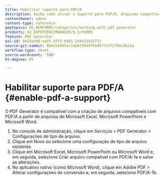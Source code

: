 ```yaml
---
title: Habilitar suporte para PDF/A
description: Saiba como ativar o suporte para PDF/A. Arquivos compatíveis com o PDF/A podem ser criados a partir de arquivos do Microsoft Excel, Microsoft PowerPoint e Microsoft Word.
contentOwner: admin
content-type: reference
geptopics: SG_AEMFORMS/categories/working_with_pdf_generator
products: SG_EXPERIENCEMANAGER/6.5/FORMS
feature: PDF Generator
exl-id: 0e83a208-aa8f-4ff1-b981-244d22a157f2
source-git-commit: 8b4cb4065ec14e813b49fb0d577c372790c9b21a
workflow-type: tm+mt
source-wordcount: '108'
ht-degree: 0%

---
```


# Habilitar suporte para PDF/A {#enable-pdf-a-support}

O PDF Generator é compatível com a criação de arquivos compatíveis com PDF/A a partir de arquivos do Microsoft Excel, Microsoft PowerPoint e Microsoft Word.

1. No console de administração, clique em Serviços > PDF Generator > Configurações de tipo de arquivo.
1. Clique em Novo ou selecione uma configuração de tipo de arquivo existente.
1. Clique em Microsoft Excel, Microsoft PowerPoint ou Microsoft Word e, em seguida, selecione Criar arquivo compatível com PDF/A-1a e salve as alterações.
1. No aplicativo nativo (como Microsoft Word), clique em Adobe PDF > Alterar configurações de conversão e, em seguida, selecione PDF/A-1b.
